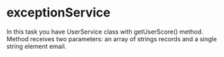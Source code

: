 # exceptionService
In this task you have UserService class with getUserScore() method. Method receives two parameters: an array of strings records and a single string element email.
